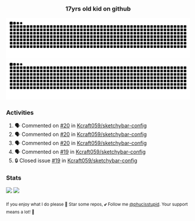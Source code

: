 <h3 align="center">17yrs old kid on github</h3>

![GitHub Contribution Grid Snake (Dark)](https://raw.githubusercontent.com/phucisstupid/phucisstupid/output/catppuccin-mocha.svg#gh-dark-mode-only)
![GitHub Contribution Grid Snake (Light)](https://raw.githubusercontent.com/phucisstupid/phucisstupid/output/github-contribution-grid-snake.svg#gh-light-mode-only)

### Activities

<!--START_SECTION:activity-->
1. 🗣 Commented on [#20](https://github.com/Kcraft059/sketchybar-config/pull/20#issuecomment-3393122900) in [Kcraft059/sketchybar-config](https://github.com/Kcraft059/sketchybar-config)
2. 🗣 Commented on [#20](https://github.com/Kcraft059/sketchybar-config/pull/20#issuecomment-3392949571) in [Kcraft059/sketchybar-config](https://github.com/Kcraft059/sketchybar-config)
3. 🗣 Commented on [#20](https://github.com/Kcraft059/sketchybar-config/pull/20#issuecomment-3392567218) in [Kcraft059/sketchybar-config](https://github.com/Kcraft059/sketchybar-config)
4. 🗣 Commented on [#19](https://github.com/Kcraft059/sketchybar-config/issues/19#issuecomment-3389266998) in [Kcraft059/sketchybar-config](https://github.com/Kcraft059/sketchybar-config)
5. 🔒 Closed issue [#19](https://github.com/Kcraft059/sketchybar-config/issues/19) in [Kcraft059/sketchybar-config](https://github.com/Kcraft059/sketchybar-config)
<!--END_SECTION:activity-->

### Stats

<div>
  <img width=400 src="https://github-readme-stats.vercel.app/api?username=phucisstupid&show_icons=true&theme=catppuccin_mocha"/>
  <img width=400 src="https://github-readme-stats.vercel.app/api/top-langs?username=phucisstupid&layout=compact&theme=catppuccin_mocha&card_width=395"/>
</div>

<sub>If you enjoy what I do please 🌟 Star some repos, 💕 Follow me [@phucisstupid](https://github.com/phucisstupid). Your support means a lot! 🥰
